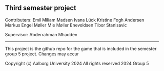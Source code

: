 Third semester project
----------------------
Contributers:
Emil Miliam Madsen
Ivana Lück
Kristine Fogh Andersen
Markus Engel Møller
Mie Møller Enevoldsen
Tibor Stanisavic

Supervisor:
Abderrahman Mhadden

----------------------
This project is the github repo for the game that is included in the semester group 5 project.
Changes may accur

Copyright (c) Aalborg University 2024
All rights reserved 2024 Group 5
